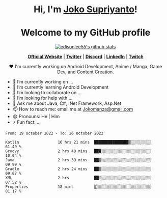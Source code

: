 <h1 align="center">Hi, I'm <a href="https://www.google.com">Joko Supriyanto</a>!</h1>
<h1 align="center">Welcome to my GitHub profile</h1>

<p align="center">
  <a href="https://github.com/jokomanza"><img src="https://github-readme-stats.vercel.app/api?username=jokomanza&hide_border=true&show_icons=true" alt="edisonlee55's github stats"></a>
</p>

<p align="center">
  <strong><a href="https://www.google.com">Official Website</a></strong> |
  <strong><a href="https://twitter.com/jokomanza">Twitter</a></strong> |
  <strong><a href="https://discord.gg/nYXzaUS">Discord</a></strong> |
  <strong><a href="https://www.linkedin.com/in/jokomanza">LinkedIn</a></strong> |
  <strong><a href="https://www.twitch.tv/jokomanza">Twitch</a></strong>
</p>

<p align="center">❤ I'm currently working on Android Development, Anime / Manga, Game Dev, and Content Creation.</p>

- 🔭 I’m currently working on ...
- 🌱 I’m currently learning Android Development
- 👯 I’m looking to collaborate on ...
- 🤔 I’m looking for help with ...
- 💬 Ask me about Java, C#, .Net Framework, Asp.Net
- 📫 How to reach me: email me at Jokomanza@gmail.com
- 😄 Pronouns: He | Him
- ⚡ Fun fact: ...

<!--START_SECTION:waka-->

```text
From: 19 October 2022 - To: 26 October 2022

Kotlin                 16 hrs 21 mins  ███████████████▒░░░░░░░░░   61.49 %
Groovy                 2 hrs 40 mins   ██▓░░░░░░░░░░░░░░░░░░░░░░   10.04 %
Java                   2 hrs 39 mins   ██▒░░░░░░░░░░░░░░░░░░░░░░   09.99 %
Gradle                 2 hrs 24 mins   ██▒░░░░░░░░░░░░░░░░░░░░░░   09.07 %
XML                    2 hrs           ██░░░░░░░░░░░░░░░░░░░░░░░   07.52 %
Properties             18 mins         ▒░░░░░░░░░░░░░░░░░░░░░░░░   01.17 %
```

<!--END_SECTION:waka-->
